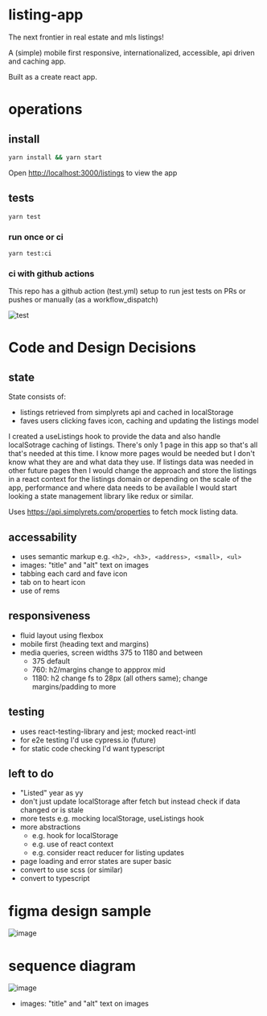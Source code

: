 # listing-app
The next frontier in real estate and mls listings!

A (simple) mobile first responsive, internationalized, accessible, api driven and caching app. 

Built as a create react app.

# operations
## install
```sh
yarn install && yarn start 
```

Open [http://localhost:3000/listings](http://localhost:3000/listings) to view the app

## tests
`yarn test`

### run once or ci
`yarn test:ci`

### ci with github actions
This repo has a github action (test.yml) setup to run jest tests on PRs or pushes or manually (as a workflow_dispatch)

![test](https://github.com/denisos/listing-app/actions/workflows/test.yml/badge.svg)

# Code and Design Decisions

## state
State consists of: 
- listings retrieved from simplyrets api and cached in localStorage
- faves users clicking faves icon, caching and updating the listings model

I created a useListings hook to provide the data and also handle localSotrage caching of listings. There's only 1 page in this app so that's all that's needed at this time. I know more pages would be needed but I don't know what they are and what data they use. If listings data was needed in other future pages then I would change the approach and store the listings in a react context for the listings domain or depending on the scale of the app, performance and where data needs to be available I would start looking a state management library like redux or similar.

Uses https://api.simplyrets.com/properties to fetch mock listing data.

## accessability
- uses semantic markup e.g. `<h2>, <h3>, <address>, <small>, <ul>`
- images: "title" and "alt" text on images
- tabbing each card and fave icon 
- tab on to heart icon
- use of rems                                    

## responsiveness
- fluid layout using flexbox
- mobile first (heading text and margins)
- media queries, screen widths 375 to 1180 and between
    - 375 default
    - 760: h2/margins change to appprox mid
    - 1180: h2 change fs to 28px (all others same); change margins/padding to more

## testing
- uses react-testing-library and jest; mocked react-intl
- for e2e testing I'd use cypress.io (future)
- for static code checking I'd want typescript

## left to do
- "Listed" year as yy
- don't just update localStorage after fetch but instead check if data changed or is stale
- more tests e.g. mocking localStorage, useListings hook
- more abstractions
  - e.g. hook for localStorage
  - e.g. use of react context
  - e.g. consider react reducer for listing updates
- page loading and error states are super basic
- convert to use scss (or similar)
- convert to typescript

# figma design sample
![image](https://user-images.githubusercontent.com/1072590/145150670-a3446374-ff93-48b2-86a5-b81bd50fd5ca.png)

# sequence diagram
![image](https://user-images.githubusercontent.com/1072590/145150746-120375bf-1c36-4c72-8981-fc213e7f4aea.png)


- images: "title" and "alt" text on images

